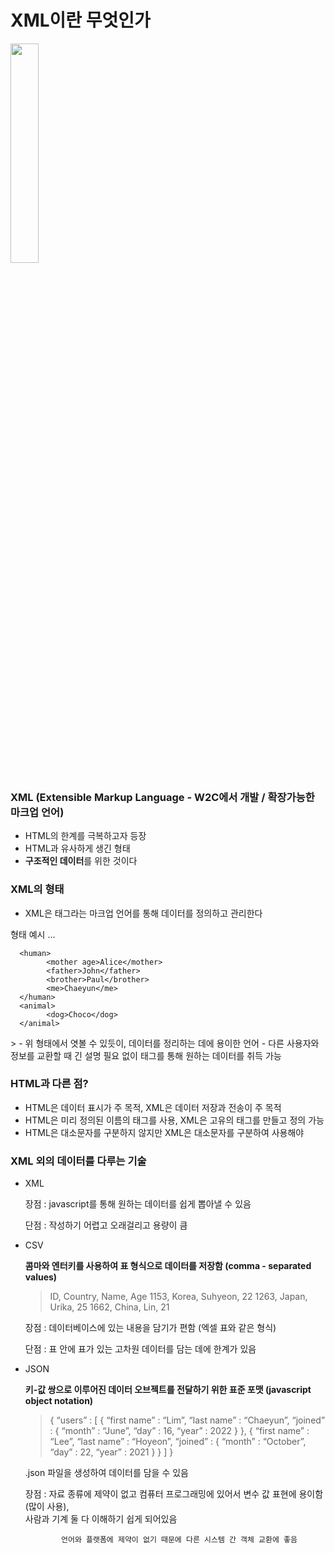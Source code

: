 # XML이란 무엇인가
<img src="https://github.com/ChaeDoll/Presentation/assets/108540812/564ade14-586b-40f8-bf6c-f1733be35394" width="30%">  

### XML (Extensible Markup Language - W2C에서 개발 / 확장가능한 마크업 언어)

- HTML의 한계를 극복하고자 등장
- HTML과 유사하게 생긴 형태
- **구조적인 데이터**를 위한 것이다

### XML의 형태

- XML은 태그라는 마크업 언어를 통해 데이터를 정의하고 관리한다

형태 예시 … 

> <family>
      <human>
            <mother age>Alice</mother>
            <father>John</father>
            <brother>Paul</brother>
            <me>Chaeyun</me>
      </human>
      <animal>
            <dog>Choco</dog>
      </animal>
</family>
> 
- 위 형태에서 엿볼 수 있듯이,  데이터를 정리하는 데에 용이한 언어
- 다른 사용자와 정보를 교환할 때  긴 설명 필요 없이 태그를 통해 원하는 데이터를 취득 가능

### HTML과 다른 점?

- HTML은 데이터 표시가 주 목적, XML은 데이터 저장과 전송이 주 목적
- HTML은 미리 정의된 이름의 태그를 사용, XML은 고유의 태그를 만들고 정의 가능
- HTML은 대소문자를 구분하지 않지만 XML은 대소문자를 구분하여 사용해야

### XML 외의 데이터를 다루는 기술

- XML
    
    장점 : javascript를 통해 원하는 데이터를 쉽게 뽑아낼 수 있음
    
    단점 : 작성하기 어렵고 오래걸리고 용량이 큼
    
- CSV
    
    **콤마와 엔터키를 사용하여 표 형식으로 데이터를 저장함 (comma - separated values)**
    
    > ID, Country, Name, Age
    1153, Korea, Suhyeon, 22
    1263, Japan, Urika, 25
    1662, China, Lin, 21
    > 
    
    장점 : 데이터베이스에 있는 내용을 담기가 편함 (엑셀 표와 같은 형식)
    
    단점 : 표 안에 표가 있는 고차원 데이터를 담는 데에 한계가 있음
    
- JSON
    
    **키-값 쌍으로 이루어진 데이터 오브젝트를 전달하기 위한 표준 포맷 (javascript object notation)**
    
    > { “users” : [ { “first name” : “Lim”, “last name” : “Chaeyun”, “joined” : { “month” : “June”, “day” : 16, “year” : 2022 } }, { “first name” : “Lee”, “last name” : “Hoyeon”, “joined” : { “month” : “October”, “day” : 22, “year” : 2021 } } ] }
    
    .json 파일을 생성하여 데이터를 담을 수 있음
    
    장점 : 자료 종류에 제약이 없고 컴퓨터 프로그래밍에 있어서 변수 값 표현에 용이함 (많이 사용),  
              사람과 기계 둘 다 이해하기 쉽게 되어있음
    
              언어와 플랫폼에 제약이 없기 때문에 다른 시스템 간 객체 교환에 좋음

